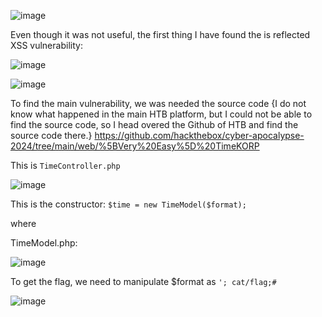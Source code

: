![image](https://github.com/user-attachments/assets/b45dd1f2-4446-4507-8e07-b4a4572ffbc5)

Even though it was not useful, the first thing I have found the is reflected XSS vulnerability:

![image](https://github.com/user-attachments/assets/de0cb4e9-a7a8-4881-b6c2-a4f6842b8d98)

![image](https://github.com/user-attachments/assets/b6bb89db-dce3-41af-8ed7-c32076f34d00)

To find the main vulnerability, we was needed the source code {I do not know what happened in the main HTB platform, but I could not be able to find the source code, so I head overed the Github of HTB and find the source code there.}
https://github.com/hackthebox/cyber-apocalypse-2024/tree/main/web/%5BVery%20Easy%5D%20TimeKORP

This is `TimeController.php`

![image](https://github.com/user-attachments/assets/d658da87-4d37-40a5-b263-d41a26b61e82)

This is the constructor:
     `$time = new TimeModel($format); `


where 

TimeModel.php:

![image](https://github.com/user-attachments/assets/f80dd266-22e8-4f75-ba24-e7fe2af9e964)

To get the flag, we need to manipulate $format as `'; cat/flag;# `

![image](https://github.com/user-attachments/assets/e5a44915-d319-4546-bd52-e2d0405890de)





